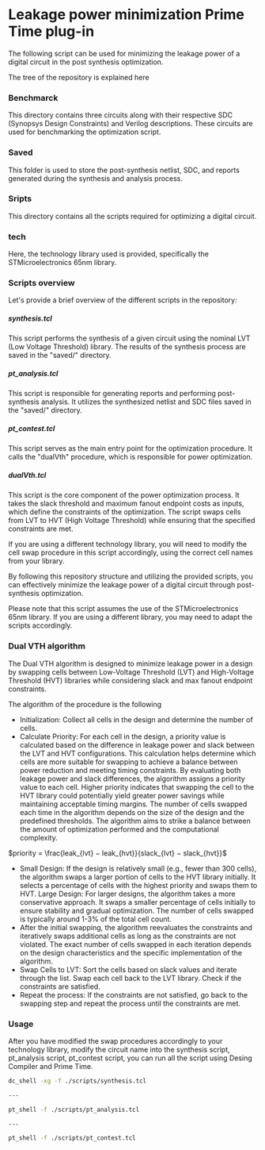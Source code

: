 # Leakage power minimization Prime Time plug-in

The following script can be used for minimizing the leakage power of a digital circuit in the post synthesis optimization.

The tree of the repository is explained here

### Benchmarck
This directory contains three circuits along with their respective SDC (Synopsys Design Constraints) and Verilog descriptions. These circuits are used for benchmarking the optimization script.
### Saved
This folder is used to store the post-synthesis netlist, SDC, and reports generated during the synthesis and analysis process.
### Sripts
This directory contains all the scripts required for optimizing a digital circuit.
### tech
Here, the technology library used is provided, specifically the STMicroelectronics 65nm library.

### Scripts overview
Let's provide a brief overview of the different scripts in the repository:
##### synthesis.tcl
This script performs the synthesis of a given circuit using the nominal LVT (Low Voltage Threshold) library. The results of the synthesis process are saved in the "saved/" directory.
##### pt_analysis.tcl
This script is responsible for generating reports and performing post-synthesis analysis. It utilizes the synthesized netlist and SDC files saved in the "saved/" directory.
##### pt_contest.tcl
This script serves as the main entry point for the optimization procedure. It calls the "dualVth" procedure, which is responsible for power optimization.
##### dualVth.tcl
This script is the core component of the power optimization process. It takes the slack threshold and maximum fanout endpoint costs as inputs, which define the constraints of the optimization. The script swaps cells from LVT to HVT (High Voltage Threshold) while ensuring that the specified constraints are met.

If you are using a different technology library, you will need to modify the cell swap procedure in this script accordingly, using the correct cell names from your library.

By following this repository structure and utilizing the provided scripts, you can effectively minimize the leakage power of a digital circuit through post-synthesis optimization.

Please note that this script assumes the use of the STMicroelectronics 65nm library. If you are using a different library, you may need to adapt the scripts accordingly.


### Dual VTH algorithm

The Dual VTH algorithm is designed to minimize leakage power in a design by swapping cells between Low-Voltage Threshold (LVT) and High-Voltage Threshold (HVT) libraries while considering slack and max fanout endpoint constraints.

The algorithm of the procedure is the following
- Initialization: Collect all cells in the design and determine the number of cells.
- Calculate Priority: For each cell in the design, a priority value is calculated based on the difference in leakage power and slack between the LVT and HVT configurations. This calculation helps determine which cells are more suitable for swapping to achieve a balance between power reduction and meeting timing constraints. By evaluating both leakage power and slack differences, the algorithm assigns a priority value to each cell. Higher priority indicates that swapping the cell to the HVT library could potentially yield greater power savings while maintaining acceptable timing margins. The number of cells swapped each time in the algorithm depends on the size of the design and the predefined thresholds. The algorithm aims to strike a balance between the amount of optimization performed and the computational complexity.



$priority = \frac{leak_{lvt} − leak_{hvt}}{slack_{lvt} − slack_{hvt}}$

- Small Design: If the design is relatively small (e.g., fewer than 300 cells), the algorithm swaps a larger portion of cells to the HVT library initially. It selects a percentage of cells with the highest priority and swaps them to HVT. 
  Large Design: For larger designs, the algorithm takes a more conservative approach. It swaps a smaller percentage of cells initially to ensure stability and gradual optimization. The number of cells swapped is typically around 1-3% of the total cell count.
- After the initial swapping, the algorithm reevaluates the constraints and iteratively swaps additional cells as long as the constraints are not violated. The exact number of cells swapped in each iteration depends on the design characteristics and the specific implementation of the algorithm. 
- Swap Cells to LVT: Sort the cells based on slack values and iterate through the list. Swap each cell back to the LVT library. Check if the constraints are satisfied.
- Repeat the process: If the constraints are not satisfied, go back to the swapping step and repeat the process until the constraints are met.


### Usage

After you have modified the swap procedures accordingly to your technology library, modify the circuit name into the synthesis script, pt_analysis script, pt_contest script, you can run all the script using Desing Compiler and Prime Time.

```bash
dc_shell -xg -f ./scripts/synthesis.tcl

---

pt_shell -f ./scripts/pt_analysis.tcl

---

pt_shell -f ./scripts/pt_contest.tcl

```